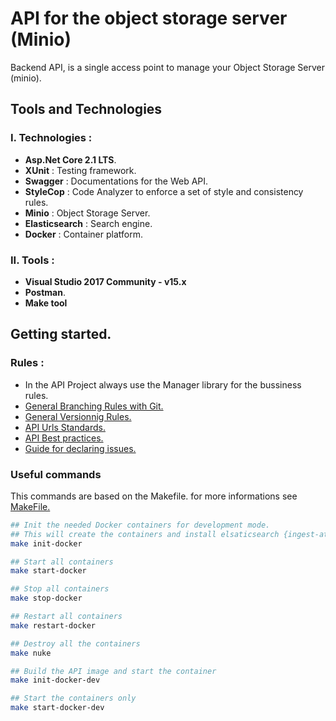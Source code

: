 # API for the object storage server (Minio)
Backend API, is a single access point to manage your Object Storage Server (minio).

## Tools and Technologies

### I. Technologies :
   - **Asp.Net Core 2.1 LTS**.
   - **XUnit** : Testing framework.
   - **Swagger** : Documentations for the Web API.
   - **StyleCop** : Code Analyzer to enforce a set of style and consistency rules.
   - **Minio** : Object Storage Server.
   - **Elasticsearch** : Search engine.
   - **Docker** : Container platform.

### II. Tools :
   - **Visual Studio 2017 Community - v15.x**
   - **Postman**.
   - **Make tool**

## Getting started.

### Rules :
* In the API Project always use the Manager library for the bussiness rules.
* [General Branching Rules with Git.](https://gist.github.com/digitaljhelms/4287848)
* [General Versionnig Rules.](https://semver.org/)
* [API Urls Standards.](https://github.com/WhiteHouse/api-standards)
* [API Best practices.](https://medium.com/@schneidenbach/restful-api-best-practices-and-common-pitfalls-7a83ba3763b5)
* [Guide for declaring issues.](https://guides.github.com/features/issues/)

### Useful commands
This commands are based on the Makefile. for more informations see [MakeFile.](https://github.com/Youssef-ben/backend-api-for-minio/blob/dev/Makefile)

```bash
## Init the needed Docker containers for development mode.
## This will create the containers and install elsaticsearch {ingest-attachment} plugin.
make init-docker

## Start all containers
make start-docker

## Stop all containers
make stop-docker

## Restart all containers
make restart-docker

## Destroy all the containers
make nuke

## Build the API image and start the container
make init-docker-dev

## Start the containers only
make start-docker-dev
```